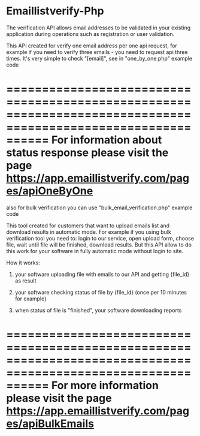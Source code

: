 # Emaillistverify-Php

The verification API allows email addresses to be validated in your existing application during operations such as registration or user validation.


This API created for verify one email address per one api request, for example if you need to verify three emails - you need to request api three times. It's very simple to check "[email]", see in "one_by_one.php" example code

==============================================================================================================
For information about status response please visit the page https://app.emaillistverify.com/pages/apiOneByOne
==============================================================================================================

also for bulk verification you can use "bulk_email_verification.php" example code 

This tool created for customers that want to upload emails list and download results in automatic mode. For example if you using bulk verification tool you need to: login to our service, open upload form, choose file, wait until file will be finished, download results. But this API allow to do this work for your software in fully automatic mode without login to site.

How it works:

1) your software uploading file with emails to our API and getting {file_id} as result

2) your software checking status of file by {file_id} (once per 10 minutes for example)

3) when status of file is "finished", your software downloading reports

==============================================================================================================
For more information please visit the page https://app.emaillistverify.com/pages/apiBulkEmails
==============================================================================================================
